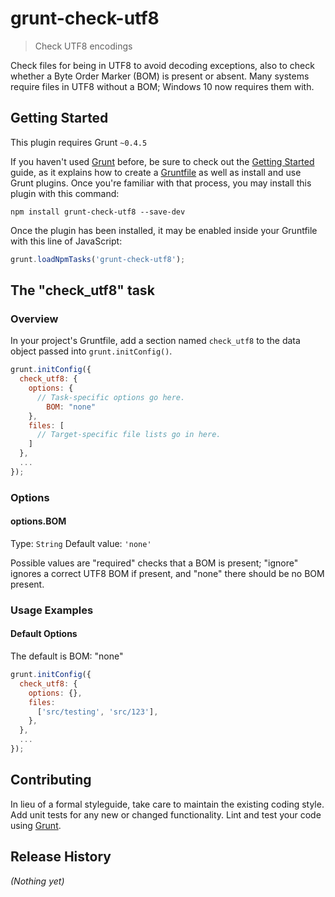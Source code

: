 # grunt-check-utf8

> Check UTF8 encodings

Check files for being in UTF8 to avoid decoding exceptions, also to check whether a Byte Order Marker (BOM) is present or absent.
Many systems require files in UTF8 without a BOM; Windows 10 now requires them with.

## Getting Started
This plugin requires Grunt `~0.4.5`

If you haven't used [Grunt](http://gruntjs.com/) before, be sure to check out the [Getting Started](http://gruntjs.com/getting-started) guide, as it explains how to create a [Gruntfile](http://gruntjs.com/sample-gruntfile) as well as install and use Grunt plugins. Once you're familiar with that process, you may install this plugin with this command:

```shell
npm install grunt-check-utf8 --save-dev
```

Once the plugin has been installed, it may be enabled inside your Gruntfile with this line of JavaScript:

```js
grunt.loadNpmTasks('grunt-check-utf8');
```

## The "check_utf8" task

### Overview
In your project's Gruntfile, add a section named `check_utf8` to the data object passed into `grunt.initConfig()`.

```js
grunt.initConfig({
  check_utf8: {
    options: {
      // Task-specific options go here.
		BOM: "none"
    },
    files: [
      // Target-specific file lists go in here.
    ]
  },
  ...
});
```

### Options

#### options.BOM
Type: `String`
Default value: `'none'`

Possible values are "required" checks that a BOM is present; "ignore" ignores a correct UTF8 BOM if present, and "none" there should be no BOM present.


### Usage Examples

#### Default Options
The default is BOM: "none"

```js
grunt.initConfig({
  check_utf8: {
    options: {},
    files: 
      ['src/testing', 'src/123'],
    },
  },
  ...
});
```


## Contributing
In lieu of a formal styleguide, take care to maintain the existing coding style. Add unit tests for any new or changed functionality. Lint and test your code using [Grunt](http://gruntjs.com/).

## Release History
_(Nothing yet)_
